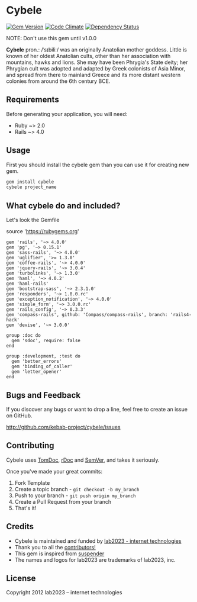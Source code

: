# Cybele

[![Gem Version](https://badge.fury.io/rb/cybele.png)](http://badge.fury.io/rb/cybele)
[![Code Climate](https://codeclimate.com/github/kebab-project/cybele.png)](https://codeclimate.com/github/kebab-project/cybele)
[![Dependency Status](https://gemnasium.com/kebab-project/cybele.png)](https://gemnasium.com/kebab-project/cybele)

NOTE: Don't use this gem until v1.0.0

**Cybele** pron.: /ˈsɪbɨliː/ was an originally Anatolian mother goddess. Little is known of her oldest Anatolian cults,
other than her association with mountains, hawks and lions. She may have been Phrygia's State deity; her Phrygian cult
was adopted and adapted by Greek colonists of Asia Minor, and spread from there to mainland Greece and its more distant
western colonies from around the 6th century BCE.

## Requirements

Before generating your application, you will need:

* Ruby ~> 2.0
* Rails ~> 4.0

## Usage

First you should install the cybele gem than you can use it for creating new gem.

```ruby
gem install cybele
cybele project_name
```

## What cybele do and included?

Let's look the Gemfile

source 'https://rubygems.org'

```
gem 'rails', '~> 4.0.0'
gem 'pg', '~> 0.15.1'
gem 'sass-rails', '~> 4.0.0'
gem 'uglifier', '>= 1.3.0'
gem 'coffee-rails', '~> 4.0.0'
gem 'jquery-rails', '~> 3.0.4'
gem 'turbolinks', '~> 1.3.0'
gem 'haml', '~> 4.0.2'
gem 'haml-rails'
gem 'bootstrap-sass', '~> 2.3.1.0'
gem 'responders', '~> 1.0.0.rc'
gem 'exception_notification', '~> 4.0.0'
gem 'simple_form', '~> 3.0.0.rc'
gem 'rails_config', '~> 0.3.3'
gem 'compass-rails', github: 'Compass/compass-rails', branch: 'rails4-hack'
gem 'devise', '~> 3.0.0'

group :doc do
  gem 'sdoc', require: false
end

group :development, :test do
  gem 'better_errors'
  gem 'binding_of_caller'
  gem 'letter_opener'
end
```

## Bugs and  Feedback

If you discover any bugs or want to drop a line, feel free to create an issue on GitHub.

http://github.com/kebab-project/cybele/issues

## Contributing

Cybele uses [TomDoc](http://tomdoc.org/), [rDoc](http://rubydoc.info/gems/cybele) and [SemVer](http://semver.org/), and takes it seriously.

Once you've made your great commits:

1. Fork Template
2. Create a topic branch - `git checkout -b my_branch`
3. Push to your branch - `git push origin my_branch`
4. Create a Pull Request from your branch
5. That's it!

## Credits

- Cybele is maintained and funded by [lab2023 - internet technologies](http://lab2023.com/)
- Thank you to all the [contributors!](https://github.com/kebab-project/cybele/graphs/contributors)
- This gem is inspired from [suspender](https://github.com/thoughtbot/suspenders)
- The names and logos for lab2023 are trademarks of lab2023, inc.

## License

Copyright 2012 lab2023 – internet technologies

